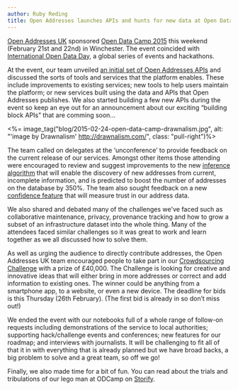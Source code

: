 ```yaml
---
author: Ruby Reding
title: Open Addresses launches APIs and hunts for new data at Open Data Camp
---
```


[Open Addresses UK](https://openaddressesuk.org/) sponsored [Open Data Camp 2015](http://odcamp.org.uk/) this weekend (February 21st and 22nd) in Winchester. The event coincided with [International Open Data Day](http://opendataday.org/), a global series of events and hackathons. 

At the event, our team unveiled [an initial set of Open Addresses APIs](/about/apidocu) and discussed the sorts of tools and services that the platform enables. These include  improvements to existing services; new tools to help users maintain the platform; or new services built using the data and APIs that Open Addresses publishes. We also started building a few new APIs during the event so keep an eye out for an announcement about our exciting “building block APIs” that are comming soon...

<%= image_tag("blog/2015-02-24-open-data-camp-drawnalism.jpg", alt: "'image by Drawnalism' http://drawnalism.com/", class: "pull-right")%>

The team called on delegates at the ‘unconference’ to provide feedback on the current release of our services. Amongst other items those attending were encouraged to review and suggest improvements to the new [inference algorithm](https://github.com/theodi/shared/issues/504#issuecomment-72818881) that will enable the discovery of new addresses from current, incomplete information, and is predicted to boost the number of addresses on the database by 350%. The team also sought feedback on a new [confidence feature](https://alpha.openaddressesuk.org/blog/2015/02/20/confidence) that will measure trust in our address data.

We also shared and debated many of the challenges we've faced such as collaborative maintenance, privacy, provenance tracking and how to grow a subset of an infrastructure dataset into the whole thing. Many of the attendees faced similar challenges so it was great to work and learn together as we all discussed how to solve them.

As well as urging the audience to directly contribute addresses, the Open Addresses UK team encouraged people to take part in our [Crowdsourcing Challenge](https://alpha.openaddressesuk.org/blog/2015/01/22/crowdsourcing-challenge) with a prize of £40,000. The Challenge is looking for creative and innovative ideas that will either bring in more addresses or correct and add information to existing ones. The winner could be anything from a smartphone app, to a website, or even a new device. The deadline for bids is this Thursday (26th February). (The first bid is already in so don’t miss out!)

We ended the event with our notebooks full of a whole range of follow-on requests including demonstrations of the service to local authorities; supporting hack/challenge events and conferences; new features for our roadmap; and interviews with journalists. It will be challenging to fit all of that it in with everything that is already planned but we have broad backs, a big problem to solve and a great team, so off we go!

Finally, we also made time for a bit of fun. You can read about the trials and tribulations of our lego man at ODCamp on [Storify](https://storify.com/openaddressesuk/the-journey-of-an-open-addresses-legoman).
